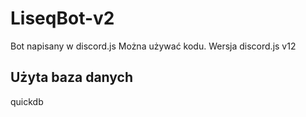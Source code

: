 # LiseqBot-v2
Bot napisany w discord.js 
Można używać kodu. 
Wersja discord.js v12
<h2>Użyta baza danych</h2>
quickdb

